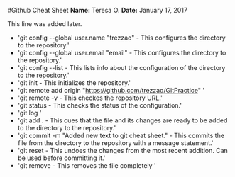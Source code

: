 #Github Cheat Sheet
**Name:** Teresa O.
**Date:** January 17, 2017

This line was added later.

- 'git config --global user.name "trezzao" - This configures the directory to the repository.'
- 'git config --global user.email "email" - This configures the directory to the repository.'
- 'git config --list - This lists info about the configuration of the directory to the repository.'
- 'git init - This initializes the repository.'
- 'git remote add origin "https://github.com/trezzao/GitPractice" '
- 'git remote -v - This checkes the repository URL.'
- 'git status - This checks the status of the configuration.'
- 'git log '
- 'git add . - This cues that the file and its changes are ready to be added to the directory to the repository.'
- 'git commit -m "Added new text to git cheat sheet." - This commits the file from the directory to the repository with a message statement.'
- 'git reset - This undoes the changes from the most recent addition. Can be used before committing it.'
- 'git remove - This removes the file completely '
